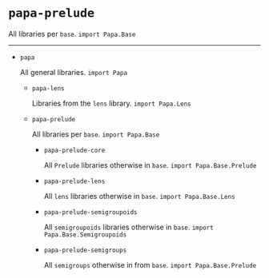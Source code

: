 # `papa-prelude`

All libraries per `base`. `import Papa.Base`

----

* `papa`

  All general libraries. `import Papa`
  * `papa-lens`

    Libraries from the `lens` library. `import Papa.Lens`
  * `papa-prelude`

    All libraries per `base`. `import Papa.Base`
    * `papa-prelude-core`

      All `Prelude` libraries otherwise in `base`. `import Papa.Base.Prelude`
    * `papa-prelude-lens`

      All `lens` libraries otherwise in `base`. `import Papa.Base.Lens`
    * `papa-prelude-semigroupoids`

      All `semigroupoids` libraries otherwise in `base`. `import Papa.Base.Semigroupoids`
    * `papa-prelude-semigroups`
    
      All `semigroups` otherwise in from `base`. `import Papa.Base.Prelude`
